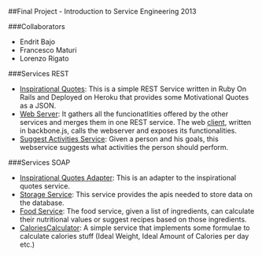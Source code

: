 ##Final Project - Introduction to Service Engineering 2013

###Collaborators
*   Endrit Bajo
*   Francesco Maturi
*   Lorenzo Rigato

###Services REST

*   [Inspirational Quotes](https://github.com/llollox/FinalProjectIntrosde2013/tree/master/inspirationalquotes): This is a simple REST Service written in Ruby On Rails and Deployed on Heroku that provides some Motivational Quotes as a JSON.
*   [Web Server](https://github.com/llollox/FinalProjectIntrosde2013/tree/master/WebAppRest): It gathers all the funcionatlities offered by the other services and merges them in one REST service. The web [client](https://github.com/llollox/FinalProjectIntrosde2013/tree/master/WebAppRest/src/main/webapp), written in backbone.js, calls the webserver and exposes its functionalities.
*   [Suggest Activities Service](https://github.com/llollox/FinalProjectIntrosde2013/tree/master/SuggestedActivitiesService): Given a person and his goals, this webservice suggests what activities the person should perform.

###Services SOAP

*   [Inspirational Quotes Adapter](): This is an adapter to the inspirational quotes service.
*   [Storage Service](): This service provides the apis needed to store data on the database.
*   [Food Service](): The food service, given a list of ingredients, can calculate their nutritional values or suggest recipes based on those ingredients.
*   [CaloriesCalculator](https://github.com/llollox/FinalProjectIntrosde2013/tree/master/CaloriesCalculatorService):  A simple service that implements some formulae to calculate calories stuff (Ideal Weight, Ideal Amount of Calories per day etc.)
